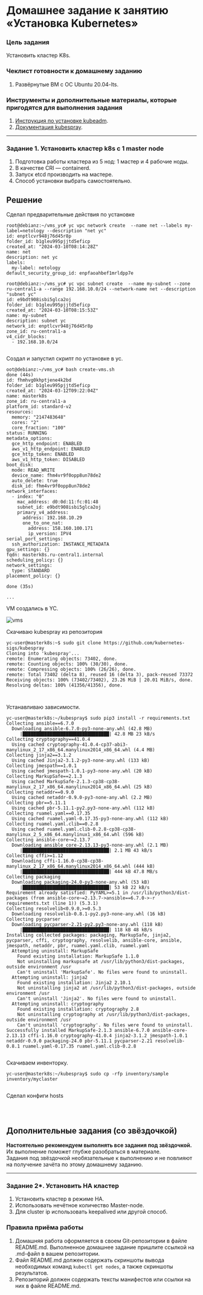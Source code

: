 # Домашнее задание к занятию «Установка Kubernetes» 

### Цель задания

Установить кластер K8s.

### Чеклист готовности к домашнему заданию

1. Развёрнутые ВМ с ОС Ubuntu 20.04-lts.


### Инструменты и дополнительные материалы, которые пригодятся для выполнения задания

1. [Инструкция по установке kubeadm](https://kubernetes.io/docs/setup/production-environment/tools/kubeadm/create-cluster-kubeadm/).
2. [Документация kubespray](https://kubespray.io/).

-----

### Задание 1. Установить кластер k8s с 1 master node

1. Подготовка работы кластера из 5 нод: 1 мастер и 4 рабочие ноды.
2. В качестве CRI — containerd.
3. Запуск etcd производить на мастере.
4. Способ установки выбрать самостоятельно.



## Решение


Сделал предварительные действия по установке

~~~
root@debianz:~/vms_yc# yc vpc network create  --name net --labels my-label=netology --description "net yc"
id: enptlcvr948j76d45r8p
folder_id: b1gleu995pjjtd5eficp
created_at: "2024-03-10T08:14:28Z"
name: net
description: net yc
labels:
  my-label: netology
default_security_group_id: enpfaoahbef1mrldpp7e

root@debianz:~/vms_yc# yc vpc subnet create  --name my-subnet --zone ru-central1-a --range 192.168.10.0/24 --network-name net --description "subnet yc"
id: e9bdt908isbi5glca2oj
folder_id: b1gleu995pjjtd5eficp
created_at: "2024-03-10T08:15:53Z"
name: my-subnet
description: subnet yc
network_id: enptlcvr948j76d45r8p
zone_id: ru-central1-a
v4_cidr_blocks:
  - 192.168.10.0/24


~~~




Создал и запустил скрипт по установке в yc.

~~~
oot@debianz:~/vms_yc# bash create-vms.sh
done (44s)
id: fhmhvg0khptjene4k2bd
folder_id: b1gleu995pjjtd5eficp
created_at: "2024-03-12T09:22:04Z"
name: masterk8s
zone_id: ru-central1-a
platform_id: standard-v2
resources:
  memory: "2147483648"
  cores: "2"
  core_fraction: "100"
status: RUNNING
metadata_options:
  gce_http_endpoint: ENABLED
  aws_v1_http_endpoint: ENABLED
  gce_http_token: ENABLED
  aws_v1_http_token: DISABLED
boot_disk:
  mode: READ_WRITE
  device_name: fhm4vr9f0opp8un78de2
  auto_delete: true
  disk_id: fhm4vr9f0opp8un78de2
network_interfaces:
  - index: "0"
    mac_address: d0:0d:11:fc:01:48
    subnet_id: e9bdt908isbi5glca2oj
    primary_v4_address:
      address: 192.168.10.29
      one_to_one_nat:
        address: 158.160.100.171
        ip_version: IPV4
serial_port_settings:
  ssh_authorization: INSTANCE_METADATA
gpu_settings: {}
fqdn: masterk8s.ru-central1.internal
scheduling_policy: {}
network_settings:
  type: STANDARD
placement_policy: {}

done (35s)

...
~~~

VM создались в YC.

![vms](https://github.com/zatulik2606/Microservices/blob/main/installk8s/vms%20new4.jpg)


Скачиваю kubespray из репозитория


~~~
yc-user@masterk8s:~$ sudo git clone https://github.com/kubernetes-sigs/kubespray
Cloning into 'kubespray'...
remote: Enumerating objects: 73402, done.
remote: Counting objects: 100% (30/30), done.
remote: Compressing objects: 100% (26/26), done.
remote: Total 73402 (delta 8), reused 16 (delta 3), pack-reused 73372
Receiving objects: 100% (73402/73402), 23.26 MiB | 20.01 MiB/s, done.
Resolving deltas: 100% (41356/41356), done.



~~~


Устанавливаю зависимости.

~~~
yc-user@masterk8s:~/kubespray$ sudo pip3 install -r requirements.txt
Collecting ansible==6.7.0
  Downloading ansible-6.7.0-py3-none-any.whl (42.8 MB)
     |████████████████████████████████| 42.8 MB 23 kB/s 
Collecting cryptography==41.0.4
  Using cached cryptography-41.0.4-cp37-abi3-manylinux_2_17_x86_64.manylinux2014_x86_64.whl (4.4 MB)
Collecting jinja2==3.1.2
  Using cached Jinja2-3.1.2-py3-none-any.whl (133 kB)
Collecting jmespath==1.0.1
  Using cached jmespath-1.0.1-py3-none-any.whl (20 kB)
Collecting MarkupSafe==2.1.3
  Using cached MarkupSafe-2.1.3-cp38-cp38-manylinux_2_17_x86_64.manylinux2014_x86_64.whl (25 kB)
Collecting netaddr==0.9.0
  Using cached netaddr-0.9.0-py3-none-any.whl (2.2 MB)
Collecting pbr==5.11.1
  Using cached pbr-5.11.1-py2.py3-none-any.whl (112 kB)
Collecting ruamel.yaml==0.17.35
  Using cached ruamel.yaml-0.17.35-py3-none-any.whl (112 kB)
Collecting ruamel.yaml.clib==0.2.8
  Using cached ruamel.yaml.clib-0.2.8-cp38-cp38-manylinux_2_5_x86_64.manylinux1_x86_64.whl (596 kB)
Collecting ansible-core~=2.13.7
  Downloading ansible_core-2.13.13-py3-none-any.whl (2.1 MB)
     |████████████████████████████████| 2.1 MB 43 kB/s 
Collecting cffi>=1.12
  Downloading cffi-1.16.0-cp38-cp38-manylinux_2_17_x86_64.manylinux2014_x86_64.whl (444 kB)
     |████████████████████████████████| 444 kB 47.8 MB/s 
Collecting packaging
  Downloading packaging-24.0-py3-none-any.whl (53 kB)
     |████████████████████████████████| 53 kB 22 kB/s 
Requirement already satisfied: PyYAML>=5.1 in /usr/lib/python3/dist-packages (from ansible-core~=2.13.7->ansible==6.7.0->-r requirements.txt (line 1)) (5.3.1)
Collecting resolvelib<0.9.0,>=0.5.3
  Downloading resolvelib-0.8.1-py2.py3-none-any.whl (16 kB)
Collecting pycparser
  Downloading pycparser-2.21-py2.py3-none-any.whl (118 kB)
     |████████████████████████████████| 118 kB 48 kB/s 
Installing collected packages: packaging, MarkupSafe, jinja2, pycparser, cffi, cryptography, resolvelib, ansible-core, ansible, jmespath, netaddr, pbr, ruamel.yaml.clib, ruamel.yaml
  Attempting uninstall: MarkupSafe
    Found existing installation: MarkupSafe 1.1.0
    Not uninstalling markupsafe at /usr/lib/python3/dist-packages, outside environment /usr
    Can't uninstall 'MarkupSafe'. No files were found to uninstall.
  Attempting uninstall: jinja2
    Found existing installation: Jinja2 2.10.1
    Not uninstalling jinja2 at /usr/lib/python3/dist-packages, outside environment /usr
    Can't uninstall 'Jinja2'. No files were found to uninstall.
  Attempting uninstall: cryptography
    Found existing installation: cryptography 2.8
    Not uninstalling cryptography at /usr/lib/python3/dist-packages, outside environment /usr
    Can't uninstall 'cryptography'. No files were found to uninstall.
Successfully installed MarkupSafe-2.1.3 ansible-6.7.0 ansible-core-2.13.13 cffi-1.16.0 cryptography-41.0.4 jinja2-3.1.2 jmespath-1.0.1 netaddr-0.9.0 packaging-24.0 pbr-5.11.1 pycparser-2.21 resolvelib-0.8.1 ruamel.yaml-0.17.35 ruamel.yaml.clib-0.2.8


~~~

Скачиваем инвенторку.

~~~
yc-user@masterk8s:~/kubespray$ sudo cp -rfp inventory/sample inventory/myclaster


~~~


Сделал конфиги hosts

~~~



~~~


## Дополнительные задания (со звёздочкой)

**Настоятельно рекомендуем выполнять все задания под звёздочкой.** Их выполнение поможет глубже разобраться в материале.   
Задания под звёздочкой необязательные к выполнению и не повлияют на получение зачёта по этому домашнему заданию. 

------
### Задание 2*. Установить HA кластер

1. Установить кластер в режиме HA.
2. Использовать нечётное количество Master-node.
3. Для cluster ip использовать keepalived или другой способ.

### Правила приёма работы

1. Домашняя работа оформляется в своем Git-репозитории в файле README.md. Выполненное домашнее задание пришлите ссылкой на .md-файл в вашем репозитории.
2. Файл README.md должен содержать скриншоты вывода необходимых команд `kubectl get nodes`, а также скриншоты результатов.
3. Репозиторий должен содержать тексты манифестов или ссылки на них в файле README.md.
